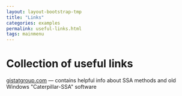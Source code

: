 ```yaml
---
layout: layout-bootstrap-tmp
title: "Links"
categories: examples
permalink: useful-links.html
tags: mainmenu
---
```


#  Collection of useful links

[gistatgroup.com](http://www.gistatgroup.com/cat/) &mdash; contains helpful info about SSA methods and old Windows "Caterpillar-SSA" software
